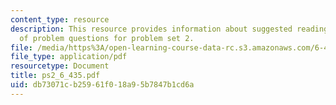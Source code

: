 ```yaml
---
content_type: resource
description: This resource provides information about suggested reading and consist
  of problem questions for problem set 2.
file: /media/https%3A/open-learning-course-data-rc.s3.amazonaws.com/6-435-system-identification-spring-2005/db73071cb25961f018a95b7847b1cd6a_ps2_6_435.pdf
file_type: application/pdf
resourcetype: Document
title: ps2_6_435.pdf
uid: db73071c-b259-61f0-18a9-5b7847b1cd6a
---
```

